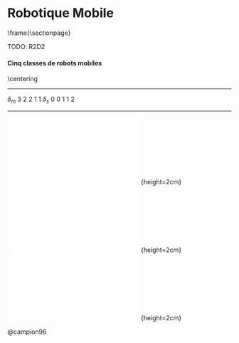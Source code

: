 # Robotique Mobile

\frame{\sectionpage}

TODO: R2D2

#### Cinq classes de robots mobiles

\centering

---------- - - - - -
$\delta_m$ 3 2 2 1 1
$\delta_s$ 0 0 1 1 2
---------- - - - - -

<!--$\delta_M$ 3 2 3 2 3 Manœuvrabilité-->

![Exemple de robot mobile différentiel (2,0)](tikz/differentiel.pdf){height=2cm}
![Exemple de robot mobile à tourelle (1,1)](tikz/carlike.pdf){height=2cm}
![Exemple de robot mobile tri-tourelles (1,2)](tikz/omni.pdf){height=2cm}

@campion96
